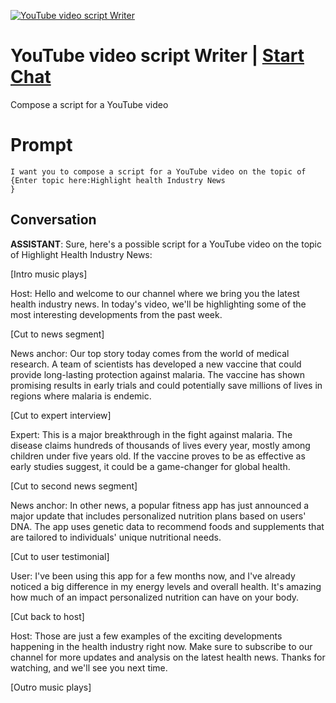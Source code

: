 
[![YouTube video script Writer](https://flow-prompt-covers.s3.us-west-1.amazonaws.com/icon/abstract/abs_1.png)](https://gptcall.net/chat.html?data=%7B%22contact%22%3A%7B%22id%22%3A%228OXxoYUM0ulKZ7Dsh6p4f%22%2C%22flow%22%3Atrue%7D%7D)
# YouTube video script Writer | [Start Chat](https://gptcall.net/chat.html?data=%7B%22contact%22%3A%7B%22id%22%3A%228OXxoYUM0ulKZ7Dsh6p4f%22%2C%22flow%22%3Atrue%7D%7D)
Compose a script for a YouTube video 

# Prompt

```
I want you to compose a script for a YouTube video on the topic of {Enter topic here:Highlight health Industry News
}

```

## Conversation

**ASSISTANT**: Sure, here's a possible script for a YouTube video on the topic of Highlight Health Industry News:



[Intro music plays]



Host: Hello and welcome to our channel where we bring you the latest health industry news. In today's video, we'll be highlighting some of the most interesting developments from the past week.



[Cut to news segment]



News anchor: Our top story today comes from the world of medical research. A team of scientists has developed a new vaccine that could provide long-lasting protection against malaria. The vaccine has shown promising results in early trials and could potentially save millions of lives in regions where malaria is endemic.



[Cut to expert interview]



Expert: This is a major breakthrough in the fight against malaria. The disease claims hundreds of thousands of lives every year, mostly among children under five years old. If the vaccine proves to be as effective as early studies suggest, it could be a game-changer for global health.



[Cut to second news segment]



News anchor: In other news, a popular fitness app has just announced a major update that includes personalized nutrition plans based on users' DNA. The app uses genetic data to recommend foods and supplements that are tailored to individuals' unique nutritional needs.



[Cut to user testimonial]



User: I've been using this app for a few months now, and I've already noticed a big difference in my energy levels and overall health. It's amazing how much of an impact personalized nutrition can have on your body.



[Cut back to host]



Host: Those are just a few examples of the exciting developments happening in the health industry right now. Make sure to subscribe to our channel for more updates and analysis on the latest health news. Thanks for watching, and we'll see you next time.



[Outro music plays]



